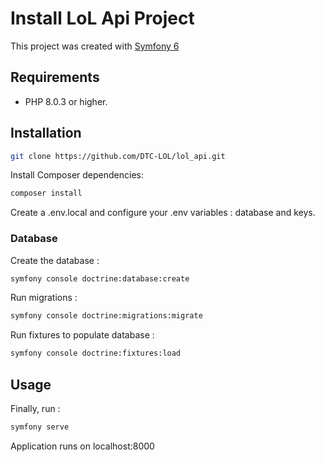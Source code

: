 # Install LoL Api Project
This project was created with [Symfony 6](https://symfony.com/)

## Requirements
* PHP 8.0.3 or higher.

## Installation
```bash
git clone https://github.com/DTC-LOL/lol_api.git  
```

Install Composer dependencies:

```cmd 
composer install
```  

Create a .env.local and configure your .env variables : database and keys.

### Database 

Create the database :
```cmd
symfony console doctrine:database:create
```

Run migrations :
```cmd
symfony console doctrine:migrations:migrate
```

Run fixtures to populate database :
```cmd
symfony console doctrine:fixtures:load
```

## Usage

Finally, run : 
```cmd
symfony serve
```
Application runs on localhost:8000